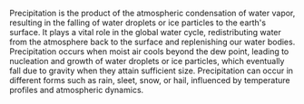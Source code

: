 
Precipitation is the product of the atmospheric condensation of water vapor, resulting in the falling of water droplets or ice particles to the earth's surface. It plays a vital role in the global water cycle, redistributing water from the atmosphere back to the surface and replenishing our water bodies. Precipitation occurs when moist air cools beyond the dew point, leading to nucleation and growth of water droplets or ice particles, which eventually fall due to gravity when they attain sufficient size. Precipitation can occur in different forms such as rain, sleet, snow, or hail, influenced by temperature profiles and atmospheric dynamics.

